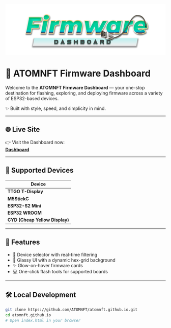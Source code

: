 ![Header](Images/mainheader.png)

# 🚀 ATOMNFT Firmware Dashboard

Welcome to the **ATOMNFT Firmware Dashboard** — your one-stop destination for flashing, exploring, and deploying firmware across a variety of ESP32-based devices.

✨ Built with style, speed, and simplicity in mind.

---

## 🌐 Live Site

👉 Visit the Dashboard now:  
**[Dashboard](https://atomnft.github.io/AtomNFTs-Firmware-Dashboard)**

---

## 💾 Supported Devices

| Device             | 
|--------------------|
| **TTGO T-Display** | 
| **M5StickC**       |
| **ESP32-S2 Mini**  | 
| **ESP32 WROOM**    |
| **CYD (Cheap Yellow Display)**   |

---

## 🧠 Features

- 🔎 Device selector with real-time filtering
- 🌌 Glassy UI with a dynamic hex-grid background
- ✨ Glow-on-hover firmware cards
- 💻 One-click flash tools for supported boards

---

## 🛠️ Local Development

```bash
git clone https://github.com/ATOMNFT/atomnft.github.io.git
cd atomnft.github.io
# Open index.html in your browser
